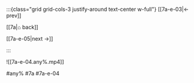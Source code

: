 :::{class="grid grid-cols-3 justify-around text-center w-full"}
[[7a-e-03|← prev]]

[[7a|⌂ back]]

[[7a-e-05|next →]]

:::

![[7a-e-04.any%.mp4]]

#any% #7a #7a-e-04